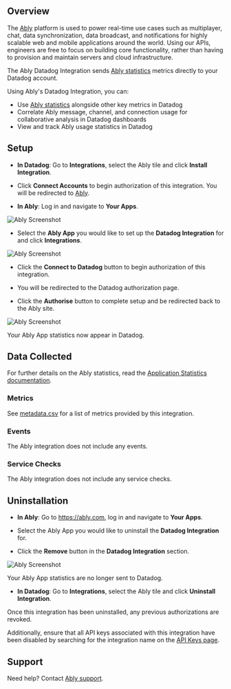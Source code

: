 ## Overview
The [Ably][1] platform is used to power real-time use cases such as multiplayer, chat, data synchronization, data broadcast, and notifications for highly scalable web and mobile applications around the world. Using our APIs, engineers are free to focus on building core functionality, rather than having to provision and maintain servers and cloud infrastructure.

The Ably Datadog Integration sends [Ably statistics][2] metrics directly to your Datadog account.

Using Ably's Datadog Integration, you can:
- Use [Ably statistics][2] alongside other key metrics in Datadog
- Correlate Ably message, channel, and connection usage for collaborative analysis in Datadog dashboards
- View and track Ably usage statistics in Datadog

## Setup

- **In Datadog**: Go to **Integrations**, select the Ably tile and click **Install Integration**.

- Click **Connect Accounts** to begin authorization of this integration. You will be redirected to [Ably][1].

- **In Ably**: Log in and navigate to **Your Apps**.

![Ably Screenshot][3]

- Select the **Ably App** you would like to set up the **Datadog Integration** for and click **Integrations**.

![Ably Screenshot][4]

- Click the **Connect to Datadog** button to begin authorization of this integration.

- You will be redirected to the Datadog authorization page.

- Click the **Authorise** button to complete setup and be redirected back to the Ably site.

![Ably Screenshot][5]

Your Ably App statistics now appear in Datadog.

## Data Collected

For further details on the Ably statistics, read the [Application Statistics documentation][8].

### Metrics

See [metadata.csv][7] for a list of metrics provided by this integration.

### Events

The Ably integration does not include any events.

### Service Checks

The Ably integration does not include any service checks.

## Uninstallation

- **In Ably**: Go to https://ably.com, log in and navigate to **Your Apps**.

- Select the Ably App you would like to uninstall the **Datadog Integration** for.

- Click the **Remove** button in the **Datadog Integration** section.

![Ably Screenshot][6]

Your Ably App statistics are no longer sent to Datadog.

- **In Datadog**: Go to **Integrations**, select the Ably tile and click **Uninstall Integration**.

Once this integration has been uninstalled, any previous authorizations are revoked.

Additionally, ensure that all API keys associated with this integration have been disabled by searching for the integration name on the [API Keys page][9].

## Support
Need help? Contact [Ably support][10].

[1]: https://ably.com
[2]: https://ably.com/docs/general/statistics
[3]: https://raw.githubusercontent.com/DataDog/integrations-extras/master/ably/images/your-apps.png
[4]: https://raw.githubusercontent.com/DataDog/integrations-extras/master/ably/images/integrations.png
[5]: https://raw.githubusercontent.com/DataDog/integrations-extras/master/ably/images/setup-integration.png
[6]: https://raw.githubusercontent.com/DataDog/integrations-extras/master/ably/images/uninstall-integration.png
[7]: https://github.com/DataDog/integrations-extras/blob/master/ably/metadata.csv
[8]: https://ably.com/docs/general/statistics
[9]: https://app.datadoghq.com/organization-settings/api-keys?filter=Ably
[10]: https://ably.com/support
